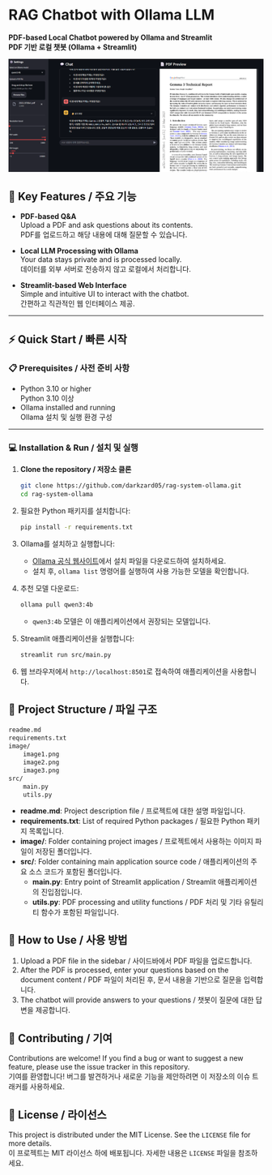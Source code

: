 # RAG Chatbot with Ollama LLM  
**PDF-based Local Chatbot powered by Ollama and Streamlit**  
**PDF 기반 로컬 챗봇 (Ollama + Streamlit)**

![RAG Chatbot Preview](image/image3.png)

## 🔑 Key Features / 주요 기능

- **PDF-based Q&A**  
  Upload a PDF and ask questions about its contents.  
  PDF를 업로드하고 해당 내용에 대해 질문할 수 있습니다.

- **Local LLM Processing with Ollama**  
  Your data stays private and is processed locally.  
  데이터를 외부 서버로 전송하지 않고 로컬에서 처리합니다.

- **Streamlit-based Web Interface**  
  Simple and intuitive UI to interact with the chatbot.  
  간편하고 직관적인 웹 인터페이스 제공.

---

## ⚡ Quick Start / 빠른 시작

### 📋 Prerequisites / 사전 준비 사항
- Python 3.10 or higher  
  Python 3.10 이상
- Ollama installed and running  
  Ollama 설치 및 실행 환경 구성

---

### 💻 Installation & Run / 설치 및 실행

1. **Clone the repository / 저장소 클론**
   ```bash
   git clone https://github.com/darkzard05/rag-system-ollama.git
   cd rag-system-ollama

2. 필요한 Python 패키지를 설치합니다:
   ```bash
   pip install -r requirements.txt
   ```

3. Ollama를 설치하고 실행합니다:
   - [Ollama 공식 웹사이트](https://ollama.com)에서 설치 파일을 다운로드하여 설치하세요.
   - 설치 후, `ollama list` 명령어를 실행하여 사용 가능한 모델을 확인합니다.

4. 추천 모델 다운로드:
   ```bash
   ollama pull qwen3:4b
   ```
   - `qwen3:4b` 모델은 이 애플리케이션에서 권장되는 모델입니다.

5. Streamlit 애플리케이션을 실행합니다:
   ```bash
   streamlit run src/main.py
   ```

6. 웹 브라우저에서 `http://localhost:8501`로 접속하여 애플리케이션을 사용합니다.

## 📁 Project Structure / 파일 구조
```
readme.md
requirements.txt
image/
    image1.png
    image2.png
    image3.png
src/
    main.py
    utils.py
```
- **readme.md**: Project description file / 프로젝트에 대한 설명 파일입니다.
- **requirements.txt**: List of required Python packages / 필요한 Python 패키지 목록입니다.
- **image/**: Folder containing project images / 프로젝트에서 사용하는 이미지 파일이 저장된 폴더입니다.
- **src/**: Folder containing main application source code / 애플리케이션의 주요 소스 코드가 포함된 폴더입니다.
  - **main.py**: Entry point of Streamlit application / Streamlit 애플리케이션의 진입점입니다.
  - **utils.py**: PDF processing and utility functions / PDF 처리 및 기타 유틸리티 함수가 포함된 파일입니다.

## 📝 How to Use / 사용 방법
1. Upload a PDF file in the sidebar / 사이드바에서 PDF 파일을 업로드합니다.
2. After the PDF is processed, enter your questions based on the document content / PDF 파일이 처리된 후, 문서 내용을 기반으로 질문을 입력합니다.
3. The chatbot will provide answers to your questions / 챗봇이 질문에 대한 답변을 제공합니다.

## 🤝 Contributing / 기여
Contributions are welcome! If you find a bug or want to suggest a new feature, please use the issue tracker in this repository.  
기여를 환영합니다! 버그를 발견하거나 새로운 기능을 제안하려면 이 저장소의 이슈 트래커를 사용하세요.

## 📄 License / 라이선스
This project is distributed under the MIT License. See the `LICENSE` file for more details.  
이 프로젝트는 MIT 라이선스 하에 배포됩니다. 자세한 내용은 `LICENSE` 파일을 참조하세요.
